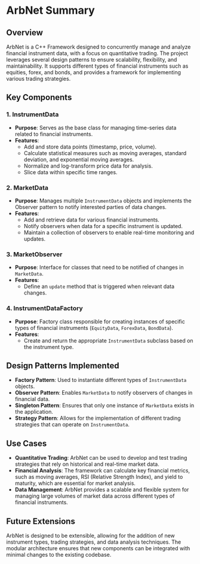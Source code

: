 # ArbNet Summary

## Overview

ArbNet is a C++ Framework designed to concurrently manage and analyze financial instrument data, with a focus on quantitative trading. The project leverages several design patterns to ensure scalability, flexibility, and maintainability. It supports different types of financial instruments such as equities, forex, and bonds, and provides a framework for implementing various trading strategies.

## Key Components

### 1. InstrumentData
- **Purpose**: Serves as the base class for managing time-series data related to financial instruments.
- **Features**:
  - Add and store data points (timestamp, price, volume).
  - Calculate statistical measures such as moving averages, standard deviation, and exponential moving averages.
  - Normalize and log-transform price data for analysis.
  - Slice data within specific time ranges.

### 2. MarketData
- **Purpose**: Manages multiple `InstrumentData` objects and implements the Observer pattern to notify interested parties of data changes.
- **Features**:
  - Add and retrieve data for various financial instruments.
  - Notify observers when data for a specific instrument is updated.
  - Maintain a collection of observers to enable real-time monitoring and updates.

### 3. MarketObserver
- **Purpose**: Interface for classes that need to be notified of changes in `MarketData`.
- **Features**:
  - Define an `update` method that is triggered when relevant data changes.

### 4. InstrumentDataFactory
- **Purpose**: Factory class responsible for creating instances of specific types of financial instruments (`EquityData`, `ForexData`, `BondData`).
- **Features**:
  - Create and return the appropriate `InstrumentData` subclass based on the instrument type.

## Design Patterns Implemented

- **Factory Pattern**: Used to instantiate different types of `InstrumentData` objects.
- **Observer Pattern**: Enables `MarketData` to notify observers of changes in financial data.
- **Singleton Pattern**: Ensures that only one instance of `MarketData` exists in the application.
- **Strategy Pattern**: Allows for the implementation of different trading strategies that can operate on `InstrumentData`.

## Use Cases

- **Quantitative Trading**: ArbNet can be used to develop and test trading strategies that rely on historical and real-time market data.
- **Financial Analysis**: The framework can calculate key financial metrics, such as moving averages, RSI (Relative Strength Index), and yield to maturity, which are essential for market analysis.
- **Data Management**: ArbNet provides a scalable and flexible system for managing large volumes of market data across different types of financial instruments.

## Future Extensions

ArbNet is designed to be extensible, allowing for the addition of new instrument types, trading strategies, and data analysis techniques. The modular architecture ensures that new components can be integrated with minimal changes to the existing codebase.

